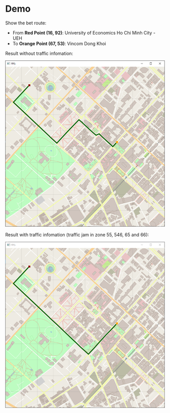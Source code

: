 # Demo

Show the bet route:
- From **Red Point (16, 92)**: University of Economics Ho Chi Minh City - UEH
- To **Orange Point (67, 53)**: Vincom Dong Khoi

Result without traffic infomation:

![](.\without_traffic.png)


Result with traffic infomation (traffic jam in zone 55, 546, 65 and 66):

![](.\with_traffic.png)
